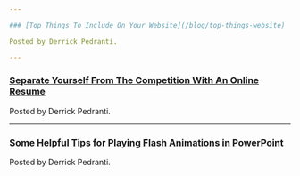 ```yaml
---

### [Top Things To Include On Your Website](/blog/top-things-website)

Posted by Derrick Pedranti.

---
```


### [Separate Yourself From The Competition With An Online Resume](/blog/online-resume)

Posted by Derrick Pedranti.

---

### [Some Helpful Tips for Playing Flash Animations in PowerPoint](/blog/flash-animations-powerpoint)

Posted by Derrick Pedranti.
